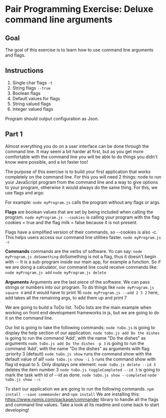 # Pair Programming Exercise: Deluxe command line arguments

## Goal

The goal of this exercise is to learn how to use command line arguments and flags.

## Instructions

1. Single char flags `-t`
1. String flags `--true`
1. Boolean flags
1. Default values for flags
1. String valued flags
1. Integer valued flags

Program should output configuration as Json.

## Part 1
Almost everything you do on a user interface can be done through the command line.
It may seem a bit harder at first, but as you get more comfortable with the command
line you will be able to do things you didn't know were possible, and a lot faster
too!

The purpose of this exercise is to build your first application that works completely
on the command line. For this you will need 2 things: node to run your JavaScript
program from the command line and a way to give options to your program, otherwise
it would always do the same thing. For this, we use flags and args:

For example: `node myProgram.js` calls the program without any flags or args.  

**Flags** are boolean values that are set by being included when calling the program.
`node myProgram.js --cookies` is calling your program with the flag cookies
= true and the flag milk = false because it is not present.

Flags have a simplified version of their commands, so --cookies is also -c. This helps
users access our command line utilities faster.
`node myProgram.js -c`

**Commands**  commands are the verbs of software. Yo can say:
`node myProgram.js doSomething` doSomething is not a flag, thus it doesn't begin with --
It is a sub-program inside our main app, for example a function. So if we are doing a
calculator, our command line could receive commands like:
`node myProgram.js add`
`node myProgram.js delete`

**Arguments** Arguments are the last piece of the software. We can pass strings or
numbers into our program. To do things like
`node myProgram.js square 4` and it would have to print 16
`node myProgram.js --add 2 3 2` here, add takes all the remaining args, to add them up
and print 7


We are going to build a ToDo list. ToDo lists are the main example when working on
front end development frameworks in js, but we are going to do it on the command line.

Our list is going to take the following commands:
`node toDo.js` is going to display the help section of our application.
`node toDo.js add Do the dishes` is going to run the command 'Add', with the
name "Do the dishes" as arguments
`node toDo.js add Do the dishes -p 3`  is going to run the command 'Add', with the
name "Do the dishes" as arguments with flag :priority 3 (default)
`node toDo.js show` runs the command show with the default value of all!
`node toDo.js show -i 5` runs the command show with flag id equal to 5. Only displays
one element.
`node toDo.js delete --id 3` deletes the item number 3
`node toDo.js toggleCompleted --id 3` is going to mark the task with id of --id
 as done.
`node toDo.js show --completed`
`node toDo.js show --c`


To start our application we are going to run the following commands.
`npm install --save commmander` and `npm install` We are installing this:
 https://www.npmjs.com/package/commander library to handle all the flags and
command line values. Take a look at its readme and come back to start developing!

